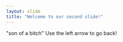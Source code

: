 ```yaml
---
layout: slide
title: "Welcome to our second slide!"
---
```

"son of a bitch"
Use the left arrow to go back!
